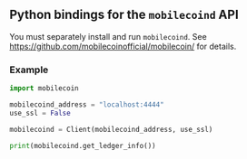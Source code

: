 ## Python bindings for the `mobilecoind` API

You must separately install and run `mobilecoind`. See https://github.com/mobilecoinofficial/mobilecoin/ for details.


### Example

``` python
import mobilecoin

mobilecoind_address = "localhost:4444"
use_ssl = False

mobilecoind = Client(mobilecoind_address, use_ssl)

print(mobilecoind.get_ledger_info())

```
